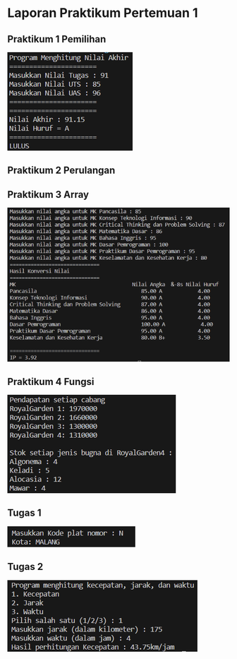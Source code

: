 # Laporan Praktikum Pertemuan 1

## Praktikum 1 Pemilihan
<img src="Praktikum1.1.png">

## Praktikum 2 Perulangan

## Praktikum 3 Array
<img src="Praktikum1.3.png">

## Praktikum 4 Fungsi
<img src="Praktikum1.4.png">

## Tugas 1
<img src="Tugas1.1.png">

## Tugas 2
<img src="Tugas1.2.png">
